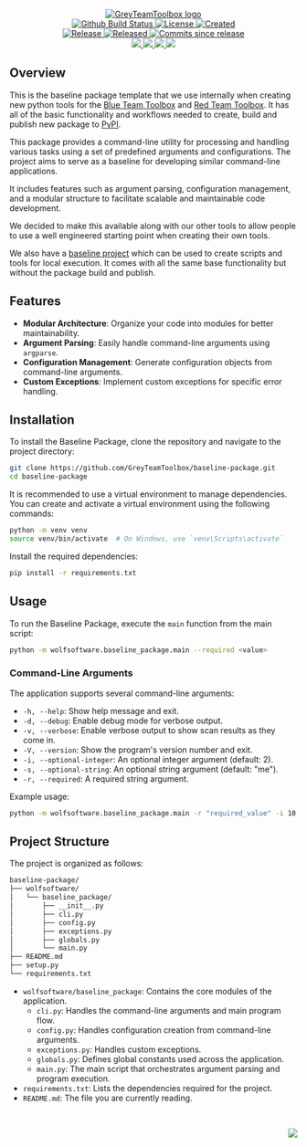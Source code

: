 <!-- markdownlint-disable -->
<p align="center">
    <a href="https://github.com/GreyTeamToolbox/">
        <img src="https://cdn.wolfsoftware.com/assets/images/github/organisations/greyteamtoolbox/black-and-white-circle-256.png" alt="GreyTeamToolbox logo" />
    </a>
    <br />
    <a href="https://github.com/GreyTeamToolbox/baseline-package/actions/workflows/cicd.yml">
        <img src="https://img.shields.io/github/actions/workflow/status/GreyTeamToolbox/baseline-package/cicd.yml?branch=master&label=build%20status&style=for-the-badge" alt="Github Build Status" />
    </a>
    <a href="https://github.com/GreyTeamToolbox/baseline-package/blob/master/LICENSE.md">
        <img src="https://img.shields.io/github/license/GreyTeamToolbox/baseline-package?color=blue&label=License&style=for-the-badge" alt="License">
    </a>
    <a href="https://github.com/GreyTeamToolbox/baseline-package">
        <img src="https://img.shields.io/github/created-at/GreyTeamToolbox/baseline-package?color=blue&label=Created&style=for-the-badge" alt="Created">
    </a>
    <br />
    <a href="https://github.com/GreyTeamToolbox/baseline-package/releases/latest">
        <img src="https://img.shields.io/github/v/release/GreyTeamToolbox/baseline-package?color=blue&label=Latest%20Release&style=for-the-badge" alt="Release">
    </a>
    <a href="https://github.com/GreyTeamToolbox/baseline-package/releases/latest">
        <img src="https://img.shields.io/github/release-date/GreyTeamToolbox/baseline-package?color=blue&label=Released&style=for-the-badge" alt="Released">
    </a>
    <a href="https://github.com/GreyTeamToolbox/baseline-package/releases/latest">
        <img src="https://img.shields.io/github/commits-since/GreyTeamToolbox/baseline-package/latest.svg?color=blue&style=for-the-badge" alt="Commits since release">
    </a>
    <br />
    <a href="https://github.com/GreyTeamToolbox/baseline-package/blob/master/.github/CODE_OF_CONDUCT.md">
        <img src="https://img.shields.io/badge/Code%20of%20Conduct-blue?style=for-the-badge" />
    </a>
    <a href="https://github.com/GreyTeamToolbox/baseline-package/blob/master/.github/CONTRIBUTING.md">
        <img src="https://img.shields.io/badge/Contributing-blue?style=for-the-badge" />
    </a>
    <a href="https://github.com/GreyTeamToolbox/baseline-package/blob/master/.github/SECURITY.md">
        <img src="https://img.shields.io/badge/Report%20Security%20Concern-blue?style=for-the-badge" />
    </a>
    <a href="https://github.com/GreyTeamToolbox/baseline-package/issues">
        <img src="https://img.shields.io/badge/Get%20Support-blue?style=for-the-badge" />
    </a>
</p>

## Overview

This is the baseline package template that we use internally when creating new python tools for the [Blue Team Toolbox](https://github.com/BlueTeamToolbox)
and [Red Team Toolbox](https://github.com/RedTeamToolbox). It has all of the basic functionality and workflows needed to create,
build and publish new package to [PyPI](https://pypi.org/).

This package provides a command-line utility for processing and handling various tasks using a set of predefined arguments and configurations. The project
aims to serve as a baseline for developing similar command-line applications.

It includes features such as argument parsing, configuration management, and a modular structure to facilitate scalable and maintainable code development.

We decided to make this available along with our other tools to allow people to use a well engineered starting point when creating their own tools.

We also have a [baseline project](https://github.com/GreyTeamToolbox/baseline-project) which can be used to create scripts and tools for local
execution. It comes with all the same base functionality but without the package build and publish.

## Features

- **Modular Architecture**: Organize your code into modules for better maintainability.
- **Argument Parsing**: Easily handle command-line arguments using `argparse`.
- **Configuration Management**: Generate configuration objects from command-line arguments.
- **Custom Exceptions**: Implement custom exceptions for specific error handling.

## Installation

To install the Baseline Package, clone the repository and navigate to the project directory:

```bash
git clone https://github.com/GreyTeamToolbox/baseline-package.git
cd baseline-package
```

It is recommended to use a virtual environment to manage dependencies. You can create and activate a virtual environment using the following commands:

```bash
python -m venv venv
source venv/bin/activate  # On Windows, use `venv\Scripts\activate`
```

Install the required dependencies:

```bash
pip install -r requirements.txt
```

## Usage

To run the Baseline Package, execute the `main` function from the main script:

```bash
python -m wolfsoftware.baseline_package.main --required <value>
```

### Command-Line Arguments

The application supports several command-line arguments:

- `-h, --help`: Show help message and exit.
- `-d, --debug`: Enable debug mode for verbose output.
- `-v, --verbose`: Enable verbose output to show scan results as they come in.
- `-V, --version`: Show the program's version number and exit.
- `-i, --optional-integer`: An optional integer argument (default: 2).
- `-s, --optional-string`: An optional string argument (default: "me").
- `-r, --required`: A required string argument.

Example usage:

```bash
python -m wolfsoftware.baseline_package.main -r "required_value" -i 10 -s "optional_string"
```

## Project Structure

The project is organized as follows:

```sh
baseline-package/
├── wolfsoftware/
│   └── baseline_package/
│       ├── __init__.py
│       ├── cli.py
│       ├── config.py
│       ├── exceptions.py
│       ├── globals.py
│       └── main.py
├── README.md
├── setup.py
└── requirements.txt
```

- `wolfsoftware/baseline_package`: Contains the core modules of the application.
  - `cli.py`: Handles the command-line arguments and main program flow.
  - `config.py`: Handles configuration creation from command-line arguments.
  - `exceptions.py`: Handles custom exceptions.
  - `globals.py`: Defines global constants used across the application.
  - `main.py`: The main script that orchestrates argument parsing and program execution.
- `requirements.txt`: Lists the dependencies required for the project.
- `README.md`: The file you are currently reading.

<br />
<p align="right"><a href="https://wolfsoftware.com/"><img src="https://img.shields.io/badge/Created%20by%20Wolf%20on%20behalf%20of%20Wolf%20Software-blue?style=for-the-badge" /></a></p>
